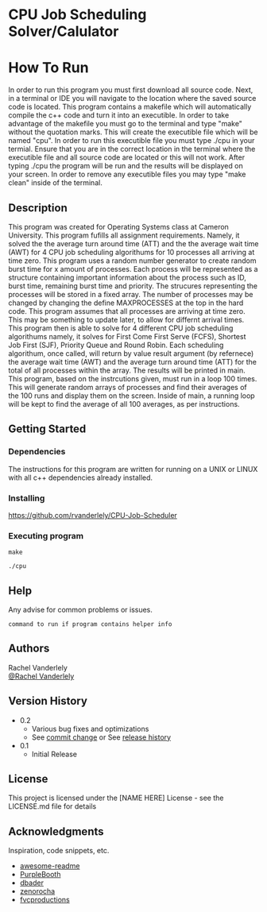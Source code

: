 # CPU Job Scheduling Solver/Calulator 
# How To Run
In order to run this program you must first download all source code. Next, in a terminal or IDE you will navigate to the location where the 
saved source code is located. This program contains a makefile which will automatically compile the c++ code and turn it into an executible.
In order to take advantage of the makefile you must go to the terminal and type "make" without the quotation marks. This will create the executible
file which will be named "cpu". In order to run this executible file you must type ./cpu in your termial. Ensure that you are in the correct location
in the terminal where the executible file and all source code are located or this will not work. After typing ./cpu the program will be run and the
results will be displayed on your screen. In order to remove any executible files you may type "make clean" inside of the terminal.


## Description

This program was created for Operating Systems class at Cameron University. This program fufills all assignment requirements. Namely, it solved the 
the average turn around time (ATT) and the the average wait time (AWT) for 4 CPU job scheduling algorithums for 10 processes all arriving at time zero. 
This program uses a random number generator to create random burst time for x amount of processes. Each process will be represented
as a structure containing important information about the process such as ID, burst time, remaining burst time and priority. 
The strucures representing the processes will be stored in a fixed array. The number of processes may be changed by changing the define
MAXPROCESSES at the top in the hard code. This program assumes that all processes are arriving at time zero. This may be something to update later, to allow 
for differnt arrival times. This program then is able to solve for 4 different CPU job scheduling algorithums namely, it solves for 
First Come First Serve (FCFS), Shortest Job First (SJF), Priority Queue and Round Robin. Each scheduling algorithum, once called, 
will return by value result argument (by refernece) the average wait time (AWT) and the average turn around time (ATT) for the total of all 
processes within the array. The results will be printed in main. This program, based on the instrcutions given, must run in a loop 100 times. 
This will generate random arrays of processes and find their averages of the 100 runs and display them on the screen. Inside of main, a 
running loop will be kept to find the average of all 100 averages, as per instructions. 


## Getting Started

### Dependencies
The instructions for this program are written for running on a UNIX or LINUX with all c++ dependencies already installed. 

### Installing
https://github.com/rvanderlely/CPU-Job-Scheduler


### Executing program

```
make 
```
```
./cpu
```

## Help

Any advise for common problems or issues.
```
command to run if program contains helper info
```

## Authors

Rachel Vanderlely  
[@Rachel Vanderlely](https://github.com/rvanderlely)

## Version History

* 0.2
    * Various bug fixes and optimizations
    * See [commit change]() or See [release history]()
* 0.1
    * Initial Release

## License

This project is licensed under the [NAME HERE] License - see the LICENSE.md file for details

## Acknowledgments

Inspiration, code snippets, etc.
* [awesome-readme](https://github.com/matiassingers/awesome-readme)
* [PurpleBooth](https://gist.github.com/PurpleBooth/109311bb0361f32d87a2)
* [dbader](https://github.com/dbader/readme-template)
* [zenorocha](https://gist.github.com/zenorocha/4526327)
* [fvcproductions](https://gist.github.com/fvcproductions/1bfc2d4aecb01a834b46)

